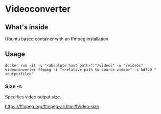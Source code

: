 # Videoconverter

## What's inside
Ubuntu based container with an ffmpeg installation


## Usage
```docker run -it -v "<absolute host path>":"/videos" -w "/videos" videoconverter ffmpeg -i "<relative path to source video>" -s hd720 "<outputfile>"```


### Size -s
Specifies video output size.

https://ffmpeg.org/ffmpeg-all.html#Video-size